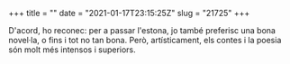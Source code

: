 +++
title = ""
date = "2021-01-17T23:15:25Z"
slug = "21725"
+++

D'acord, ho reconec: per a passar l'estona, jo també preferisc una bona novel·la, o fins i tot no tan bona. Però, artísticament, els contes i la poesia són molt més intensos i superiors.

